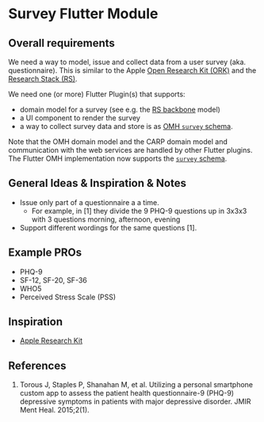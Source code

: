 # Survey Flutter Module

## Overall requirements

We need a way to model, issue and collect data from a user survey (aka. questionnaire). This is similar to the Apple [Open Research Kit (ORK)](http://researchkit.org) and the [Research Stack (RS)](http://researchstack.org). 

We need one (or more) Flutter Plugin(s) that supports:

* domain model for a survey (see e.g. the [RS backbone](https://github.com/ResearchStack/ResearchStack/tree/master/backbone/src/main/java/org/researchstack/backbone) model)
* a UI component to render the survey
* a way to collect survey data and store is as [OMH `survey` schema](https://github.com/openmhealth/schemas/blob/feature/generic-survey/schema/omh/survey-0.1.json).

Note that the OMH domain model and the CARP domain model and communication with the web services are handled by other Flutter plugins. The Flutter OMH implementation now supports the [`survey` schema](https://github.com/cph-cachet/openmhealth_schemas/commit/aa2946283eac3822ad4c9c476a8c79bd7eb28071). 

## General Ideas & Inspiration & Notes

* Issue only part of a questionnaire a a time.
    * For example, in [1] they divide the 9 PHQ-9 questions up in 3x3x3 with 3 questions morning, afternoon, evening
* Support different wordings for the same questions [1].

## Example PROs

* PHQ-9
* SF-12, SF-20, SF-36
* WHO5
* Perceived Stress Scale (PSS)

## Inspiration

* [Apple Research Kit](http://researchkit.org/hig/index.html)


## References
1. Torous J, Staples P, Shanahan M, et al. Utilizing a personal smartphone custom app to assess the patient health questionnaire-9 (PHQ-9) depressive symptoms in patients with major depressive disorder. JMIR Ment Heal. 2015;2(1).
